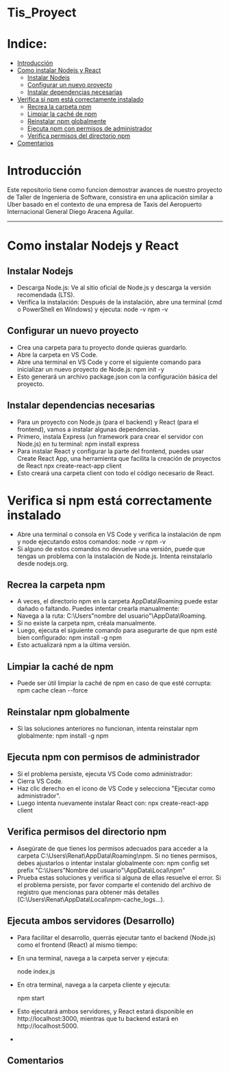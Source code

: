 # Tis_Proyect
# Indice:
- [Introducción](#Introducción)
- [Como instalar Nodejs y React](#Como-instalar-Nodejs-y-React)
  - [Instalar Nodejs](#Instalar-Nodejs)
  - [Configurar un nuevo proyecto](#Configurar-un-nuevo-proyecto)
  - [Instalar dependencias necesarias](#Instalar-dependencias-necesarias)
- [Verifica si npm está correctamente instalado](#Verifica-si-npm-está-correctamente-instalado)
  - [Recrea la carpeta npm](#Recrea-la-carpeta-npm)
  - [Limpiar la caché de npm](#Limpiar-la-caché-de-npm)
  - [Reinstalar npm globalmente](#Reinstalar-npm-globalmente)
  - [Ejecuta npm con permisos de administrador](#Verifica-permisos-del-directorio-npm)
  - [Verifica permisos del directorio npm](#Verifica-permisos-del-directorio-npm)
- [Comentarios](#Comentarios)
# Introducción
Este repositorio tiene como funcion demostrar avances de nuestro proyecto de Taller de Ingenieria de Software, consistira en una aplicación similar a Uber basado en el contexto de una empresa de Taxis del Aeropuerto Internacional General Diego Aracena Aguilar.
- - - -


# Como instalar Nodejs y React
  ## Instalar Nodejs
  - Descarga Node.js: Ve al sitio oficial de Node.js y descarga la versión recomendada (LTS).
  - Verifica la instalación: Después de la instalación, abre una terminal (cmd o PowerShell en Windows) y ejecuta:
    node -v
    npm -v
  ## Configurar un nuevo proyecto
  - Crea una carpeta para tu proyecto donde quieras guardarlo.
  - Abre la carpeta en VS Code.
  - Abre una terminal en VS Code y corre el siguiente comando para inicializar un nuevo proyecto de Node.js:
    npm init -y
  - Esto generará un archivo package.json con la configuración básica del proyecto.
  ## Instalar dependencias necesarias
  - Para un proyecto con Node.js (para el backend) y React (para el frontend), vamos a instalar algunas dependencias.
  - Primero, instala Express (un framework para crear el servidor con Node.js) en tu terminal:
    npm install express
  - Para instalar React y configurar la parte del frontend, puedes usar Create React App, una herramienta que facilita la creación de proyectos de React
    npx create-react-app client
  - Esto creará una carpeta client con todo el código necesario de React.

# Verifica si npm está correctamente instalado
- Abre una terminal o consola en VS Code y verifica la instalación de npm y node ejecutando estos comandos:
  node -v
  npm -v
- Si alguno de estos comandos no devuelve una versión, puede que tengas un problema con la instalación de Node.js. Intenta reinstalarlo desde nodejs.org.

## Recrea la carpeta npm
- A veces, el directorio npm en la carpeta AppData\Roaming puede estar dañado o faltando. Puedes intentar crearla manualmente:
- Navega a la ruta: C:\Users\"nombre del usuario"\AppData\Roaming\.
- Si no existe la carpeta npm, créala manualmente.
- Luego, ejecuta el siguiente comando para asegurarte de que npm esté bien configurado:
  npm install -g npm
- Esto actualizará npm a la última versión.

## Limpiar la caché de npm
- Puede ser útil limpiar la caché de npm en caso de que esté corrupta:
  npm cache clean --force

## Reinstalar npm globalmente
- Si las soluciones anteriores no funcionan, intenta reinstalar npm globalmente:
  npm install -g npm

## Ejecuta npm con permisos de administrador
- Si el problema persiste, ejecuta VS Code como administrador:
- Cierra VS Code.
- Haz clic derecho en el icono de VS Code y selecciona "Ejecutar como administrador".
- Luego intenta nuevamente instalar React con:
  npx create-react-app client

## Verifica permisos del directorio npm
- Asegúrate de que tienes los permisos adecuados para acceder a la carpeta C:\Users\Renat\AppData\Roaming\npm. Si no tienes permisos, debes ajustarlos o intentar instalar globalmente con:
  npm config set prefix "C:\Users\"Nombre del usuario"\AppData\Local\npm"
- Prueba estas soluciones y verifica si alguna de ellas resuelve el error. Si el problema persiste, por favor comparte el contenido del archivo de registro que mencionas para obtener más detalles (C:\Users\Renat\AppData\Local\npm-cache\_logs\...).

## Ejecuta ambos servidores (Desarrollo)
- Para facilitar el desarrollo, querrás ejecutar tanto el backend (Node.js) como el frontend (React) al mismo tiempo:
- En una terminal, navega a la carpeta server y ejecuta:

  node index.js
- En otra terminal, navega a la carpeta cliente y ejecuta:

  npm start
- Esto ejecutará ambos servidores, y React estará disponible en http://localhost:3000, mientras que tu backend estará en http://localhost:5000.
- 
## Comentarios
